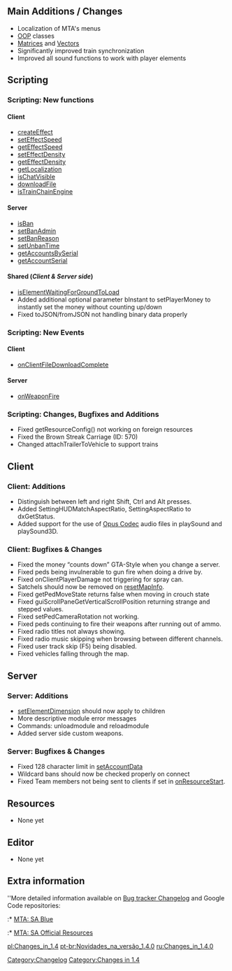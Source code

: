 Main Additions / Changes
------------------------

-   Localization of MTA's menus
-   [OOP](/docs/oop.md "wikilink") classes
-   [Matrices](/docs/matrix.md "wikilink") and [Vectors](/docs/vector.md "wikilink")
-   Significantly improved train synchronization
-   Improved all sound functions to work with player elements

Scripting
---------

### Scripting: New functions

#### Client

-   [createEffect](/docs/createeffect.md "wikilink")
-   [setEffectSpeed](/docs/seteffectspeed.md "wikilink")
-   [getEffectSpeed](/docs/geteffectspeed.md "wikilink")
-   [setEffectDensity](/docs/seteffectdensity.md "wikilink")
-   [getEffectDensity](/docs/geteffectdensity.md "wikilink")
-   [getLocalization](/docs/getlocalization.md "wikilink")
-   [isChatVisible](/docs/ischatvisible.md "wikilink")
-   [downloadFile](/docs/downloadfile.md "wikilink")
-   [isTrainChainEngine](/docs/istrainchainengine.md "wikilink")

#### Server

-   [isBan](/docs/isban.md "wikilink")
-   [setBanAdmin](/docs/setbanadmin.md "wikilink")
-   [setBanReason](/docs/setbanreason.md "wikilink")
-   [setUnbanTime](/docs/setunbantime.md "wikilink")
-   [getAccountsBySerial](/docs/getaccountsbyserial.md "wikilink")
-   [getAccountSerial](/docs/getaccountserial.md "wikilink")

#### Shared (*Client & Server side*)

-   [isElementWaitingForGroundToLoad](/docs/iselementwaitingforgroundtoload.md "wikilink")
-   Added additional optional parameter bInstant to setPlayerMoney to instantly set the money without counting up/down
-   Fixed toJSON/fromJSON not handling binary data properly

### Scripting: New Events

#### Client

-   [onClientFileDownloadComplete](/docs/onclientfiledownloadcomplete.md "wikilink")

#### Server

-   [onWeaponFire](/docs/onweaponfire.md "wikilink")

### Scripting: Changes, Bugfixes and Additions

-   Fixed getResourceConfig() not working on foreign resources
-   Fixed the Brown Streak Carriage (ID: 570)
-   Changed attachTrailerToVehicle to support trains

Client
------

### Client: Additions

-   Distinguish between left and right Shift, Ctrl and Alt presses.
-   Added SettingHUDMatchAspectRatio, SettingAspectRatio to dxGetStatus.
-   Added support for the use of [Opus Codec](https://en.wikipedia.org/wiki/Opus_codec) audio files in playSound and playSound3D.

### Client: Bugfixes & Changes

-   Fixed the money “counts down” GTA-Style when you change a server.
-   Fixed peds being invulnerable to gun fire when doing a drive by.
-   Fixed onClientPlayerDamage not triggering for spray can.
-   Satchels should now be removed on [resetMapInfo](/docs/resetmapinfo.md "wikilink").
-   Fixed getPedMoveState returns false when moving in crouch state
-   Fixed guiScrollPaneGetVerticalScrollPosition returning strange and stepped values.
-   Fixed setPedCameraRotation not working.
-   Fixed peds continuing to fire their weapons after running out of ammo.
-   Fixed radio titles not always showing.
-   Fixed radio music skipping when browsing between different channels.
-   Fixed user track skip (F5) being disabled.
-   Fixed vehicles falling through the map.

Server
------

### Server: Additions

-   [setElementDimension](/docs/setelementdimension.md "wikilink") should now apply to children
-   More descriptive module error messages
-   Commands: unloadmodule and reloadmodule
-   Added server side custom weapons.

### Server: Bugfixes & Changes

-   Fixed 128 character limit in [setAccountData](/docs/setaccountdata.md "wikilink")
-   Wildcard bans should now be checked properly on connect
-   Fixed Team members not being sent to clients if set in [onResourceStart](/docs/onresourcestart.md "wikilink").

Resources
---------

-   None yet

Editor
------

-   None yet

Extra information
-----------------

''More detailed information available on [Bug tracker Changelog](https://bugs.multitheftauto.com/changelog_page.php) and Google Code repositories:

:\* [MTA: SA Blue](https://code.google.com/p/mtasa-blue/source/list)

:\* [MTA: SA Official Resources](https://code.google.com/p/mtasa-resources/source/list)

[pl:Changes\_in\_1.4](/docs/pl:changes_in_1.4.md "wikilink") [pt-br:Novidades\_na\_versão\_1.4.0](/docs/pt-br:novidades_na_versão_1.4.0.md "wikilink") [ru:Changes\_in\_1.4.0](/docs/ru:changes_in_1.4.0.md "wikilink")

[Category:Changelog](/docs/category:changelog.md "wikilink") [Category:Changes in 1.4](/docs/category:changes_in_1.4.md "wikilink")
